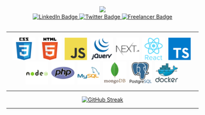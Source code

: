 <div id="header" align="center">
  <img src="https://media.giphy.com/media/v1.Y2lkPTc5MGI3NjExN2VjOWYwZTBiMTc0NmIwNzhjZWQ0ZjVjNDdkYzMzY2MxOWU5OGRkYiZjdD1n/1XCcD9VLQZ2Io/giphy.gif" width="20vw" />
</div>
<div id="badges" align="center" >
  <a href="https://www.linkedin.com/in/rmokroborodov/" >
    <img src="https://img.shields.io/badge/LinkedIn-blue?logo=linkedin&logoColor=white&style=for-the-badge" alt="LinkedIn Badge"/>
  </a>
  <a href="https://twitter.com/RikiTikiRD/" >
    <img src="https://img.shields.io/badge/Twitter-blue?style=for-the-badge&logo=twitter&logoColor=white" alt="Twitter Badge" />
  </a>
  <a href="https://www.freelancer.com/u/Araah">
     <img src="https://img.shields.io/badge/Freelancer-blue?logo=Freelancer&logoColor=white&style=for-the-badge" alt="Freelancer Badge" />
  </a>
 </div>
 <div align="center">
 	<img src="https://komarev.com/ghpvc/?username=araah&style=flat-square&color=blue" alt=""/>
</div>	

---

<div align="center">
  <img src="https://github.com/devicons/devicon/blob/master/icons/css3/css3-original-wordmark.svg" alt="CSS" width="60" height="60"/>&nbsp
  <img src="https://github.com/devicons/devicon/blob/master/icons/html5/html5-original-wordmark.svg" alt="HTML5" width="60" height="60"/>&nbsp
  <img src="https://github.com/devicons/devicon/blob/master/icons/javascript/javascript-original.svg" alt="JavaScript" width="60" height="60"/>&nbsp
  <img src="https://github.com/devicons/devicon/blob/master/icons/jquery/jquery-original-wordmark.svg" alt="jQuery" width="60" height="60"/>&nbsp
  <img src="https://github.com/devicons/devicon/blob/master/icons/nextjs/nextjs-original-wordmark.svg" alt="Next.js" width="60" height="60"/>&nbsp
  <img src="https://github.com/devicons/devicon/blob/master/icons/react/react-original-wordmark.svg" alt="React" width="60" height="60"/>&nbsp
  <img src="https://github.com/devicons/devicon/blob/master/icons/typescript/typescript-original.svg" alt="TypeScript" width="60" height="60"/>&nbsp
    <img src="https://github.com/devicons/devicon/blob/master/icons/nodejs/nodejs-original-wordmark.svg" alt="Node.js" width="60" height="60"/>&nbsp
  <img src="https://github.com/devicons/devicon/blob/master/icons/php/php-original.svg" alt="PHP" width="60" height="60"/>&nbsp
  <img src="https://github.com/devicons/devicon/blob/master/icons/mysql/mysql-original-wordmark.svg" alt="MySQL" width="60" height="60"/>&nbsp
  <img src="https://github.com/devicons/devicon/blob/master/icons/mongodb/mongodb-original-wordmark.svg" alt="MongoDB" width="60" height="60"/>&nbsp
  <img src="https://github.com/devicons/devicon/blob/master/icons/postgresql/postgresql-original-wordmark.svg" alt="PostgresSQL" width="60" height="60"/>&nbsp
    <img src="https://github.com/devicons/devicon/blob/master/icons/docker/docker-original-wordmark.svg" alt="Docker" width="60" height="60"/>&nbsp
</div>

---

<div align="center" >
  
[![GitHub Streak](http://github-readme-streak-stats.herokuapp.com?user=araah&theme=react&hide_border=true)](https://git.io/streak-stats)
  

</div>

---


